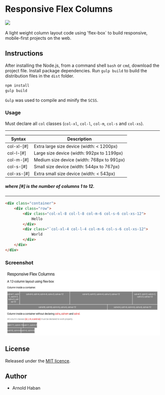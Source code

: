 # Responsive Flex Columns
![](https://img.shields.io/badge/version-1.1.0-green.svg)

A light weight column layout code using 'flex-box` to build responsive, mobile-first projects on the web.

## Instructions
  
After installing the Node.js, from a command shell `bash` or `cmd`, download the project file. Install package dependencies. Run `gulp build` to build the distribution files in the `dist` folder.

```bash
npm install
gulp build
```

`Gulp` was used to compile and minify the `SCSS`.

### Usage

Must declare all `col` classes (`col-xl`, `col-l`, `col-m`, `col-s` and `col-xs`).

-----
Syntax      | Description 
----------- | ------------------------------------------
col-xl-[#]  | Extra large size device (width: < 1200px)
col-l-[#]   | Large size device (width: 992px to 1199px)
col-m-[#]   | Medium size device (width: 768px to 991px)
col-s-[#]   | Small size device (width: 544px to 767px)
col-xs-[#]  | Extra small size device (width: < 543px)
##### where [#] is the number of columns 1 to 12.
-----

```html
<div class="container">
    <div class="row">
        <div class="col-xl-8 col-l-8 col-m-6 col-s-6 col-xs-12">
            Hello
        </div>
        <div class="`col-xl-4 col-l-4 col-m-6 col-s-6 col-xs-12">
            World
        </div>
    </div>
</div>
```
### Screenshot

![](https://github.com/hsbyte/flex-columns/blob/master/.md/screenshot.jpg)

## License

Released under the [MIT licence](http://opensource.org/licenses/MIT).


## Author

- Arnold Haban
